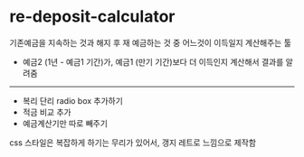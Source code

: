 # re-deposit-calculator

기존예금을 지속하는 것과 해지 후 재 예금하는 것 중 어느것이 이득일지 계산해주는 툴

- 예금2 (1년 - 예금1 기간)가, 예금1 (만기 기간)보다 더 이득인지 계산해서 결과를 알려줌

---

<!-- - 예외처리 안해서 값 정확히 입력해줘야됨
- 1년 기준에서만 정상 작동
- 입력값은 아래를 이용하여 계산함

  - 금액
  - 금리
  - 세금
  - 가입 날짜 -->

- 복리 단리 radio box 추가하기
- 적금 비교 추가
- 예금계산기만 따로 빼주기

css 스타일은 복잡하게 하기는 무리가 있어서, 갱지 레트로 느낌으로 제작함

